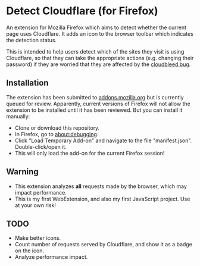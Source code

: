 Detect Cloudflare (for Firefox)
===============================

An extension for Mozilla Firefox which aims to detect whether the current page uses Cloudflare.
It adds an icon to the browser toolbar which indicates the detection status.

This is intended to help users detect which of the sites they visit is using Cloudflare,
so that they can take the appropriate actions (e.g. changing their password) if they are
worried that they are affected by the
[cloudbleed bug](https://bugs.chromium.org/p/project-zero/issues/detail?id=1139).


Installation
------------

The extension has been submitted to [addons.mozilla.org](https://addons.mozilla.org/en-US/firefox/addon/detect-cloudflare/)
but is currently queued for review. Apparently, current versions of Firefox will not allow the extension to be installed
until it has been reviewed. But you can install it manually:

* Clone or download this repository.
* In Firefox, go to [about:debugging](about:debugging).
* Click "Load Temporary Add-on" and navigate to the file "manifest.json". Double-click/open it.
* This will only load the add-on for the current Firefox session!


Warning
-------

* This extension analyzes **all** requests made by the browser, which may impact performance.
* This is my first WebExtension, and also my first JavaScript project. Use at your own risk!


TODO
----

* Make better icons.
* Count number of requests served by Cloudflare, and show it as a badge on the icon.
* Analyze performance impact.

